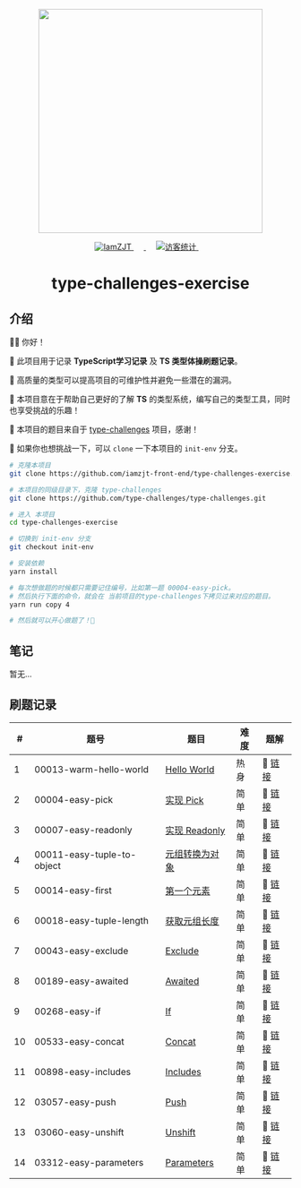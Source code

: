 <p align="center">
  <a href="https://github.com/type-challenges/type-challenges">
    <img src="https://github.com/type-challenges/type-challenges/blob/main/screenshots/logo.svg" width="400" alt=""/>
  </a>
</p>

<p align="center">
  <a href="https://github.com/iamzjt-front-end">
    <img src="https://img.shields.io/badge/Github-iamzjt--front--end-blue" alt="IamZJT" />
  </a>&emsp;
  <a href="https://www.typescriptlang.org/play?install-plugin=%40type-challenges%2Fplayground-plugin">
    <img src="https://img.shields.io/badge/Playground-143?logo=typescript&color=3178C6&logoColor=fff"  alt=""/>
  </a>&emsp;
  <a href="https://github.com/iamzjt-front-end">
    <img src="https://komarev.com/ghpvc/?username=iamzjt-front-end&label=++访客统计++&color=lightgrey" alt="访客统计" />
  </a>&emsp;
</p>

<h1 align="center">
  type-challenges-exercise
</h1>

## 介绍

👨‍💻 你好！

🔸 此项目用于记录 **TypeScript学习记录** 及 **TS 类型体操刷题记录**。

🔸 高质量的类型可以提高项目的可维护性并避免一些潜在的漏洞。

🔸 本项目意在于帮助自己更好的了解 **TS** 的类型系统，编写自己的类型工具，同时也享受挑战的乐趣！

🔸 本项目的题目来自于 [type-challenges](https://github.com/type-challenges/type-challenges) 项目，感谢！

🔸 如果你也想挑战一下，可以 `clone` 一下本项目的 `init-env` 分支。

```bash
# 克隆本项目
git clone https://github.com/iamzjt-front-end/type-challenges-exercise.git

# 本项目的同级目录下，克隆 type-challenges
git clone https://github.com/type-challenges/type-challenges.git

# 进入 本项目
cd type-challenges-exercise

# 切换到 init-env 分支
git checkout init-env

# 安装依赖
yarn install

# 每次想做题的时候都只需要记住编号，比如第一题 00004-easy-pick。
# 然后执行下面的命令，就会在 当前项目的type-challenges下拷贝过来对应的题目。
yarn run copy 4

# 然后就可以开心做题了！🤩
```

## 笔记

暂无...

## 刷题记录

<table>
  <thead>
    <tr>
      <th>#</th>
      <th>题号</th>
      <th>题目</th>
      <th>难度</th>
      <th>题解</th>
    </tr>
  </thead>
  <tbody>
    <tr>
      <td>1</td>
      <td>00013-warm-hello-world</td>
      <td>
        <a href="https://github.com/iamzjt-front-end/type-challenges-exercise/blob/main/type-challenges/00013-warm-hello-world/README.zh-CN.md">Hello World</a>
      </td>
      <td>热身</td>
      <td>
        🎯 <a href="https://github.com/iamzjt-front-end/type-challenges-exercise/blob/main/type-challenges/00013-warm-hello-world/template.ts">链接</a>
      </td>
    </tr>
    <tr>
      <td>2</td>
      <td>00004-easy-pick</td>
      <td>
        <a href="https://github.com/iamzjt-front-end/type-challenges-exercise/blob/main/type-challenges/00004-easy-pick/README.zh-CN.md">实现 Pick</a>
      </td>
      <td>简单</td>
      <td>
        🎯 <a href="https://github.com/iamzjt-front-end/type-challenges-exercise/blob/main/type-challenges/00004-easy-pick/template.ts">链接</a>
      </td>
    </tr>
    <tr>
      <td>3</td>
      <td>00007-easy-readonly<td>
        <a href="https://github.com/iamzjt-front-end/type-challenges-exercise/blob/main/type-challenges/00007-easy-readonly/README.zh-CN.md">实现 Readonly</a>
      </td>
      <td>简单</td>
      <td>
        🎯 <a href="https://github.com/iamzjt-front-end/type-challenges-exercise/blob/main/type-challenges/00007-easy-readonly/template.ts">链接</a>
      </td>
    </tr>
    <tr>
      <td>4</td>
      <td>00011-easy-tuple-to-object</td>
      <td>
        <a href="https://github.com/iamzjt-front-end/type-challenges-exercise/blob/main/type-challenges/00011-easy-tuple-to-object/README.zh-CN.md">元组转换为对象</a>
      </td>
      <td>简单</td>
      <td>
        🎯 <a href="https://github.com/iamzjt-front-end/type-challenges-exercise/blob/main/type-challenges/00011-easy-tuple-to-object/template.ts">链接</a>
      </td>
    </tr>
    <tr>
      <td>5</td>
      <td>00014-easy-first</td>
      <td>
        <a href="https://github.com/iamzjt-front-end/type-challenges-exercise/blob/main/type-challenges/00014-easy-first/README.zh-CN.md">第一个元素</a>
      </td>
      <td>简单</td>
      <td>
        🎯 <a href="https://github.com/iamzjt-front-end/type-challenges-exercise/blob/main/type-challenges/00014-easy-first/template.ts">链接</a>
      </td>
    </tr>
    <tr>
      <td>6</td>
      <td>00018-easy-tuple-length</td>
      <td>
        <a href="https://github.com/iamzjt-front-end/type-challenges-exercise/blob/main/type-challenges/00018-easy-tuple-length/README.zh-CN.md">获取元组长度</a>
      </td>
      <td>简单</td>
      <td>
        🎯 <a href="https://github.com/iamzjt-front-end/type-challenges-exercise/blob/main/type-challenges/00018-easy-tuple-length/template.ts">链接</a>
      </td>
    </tr>
    <tr>
      <td>7</td>
      <td>00043-easy-exclude</td>
      <td>
        <a href="https://github.com/iamzjt-front-end/type-challenges-exercise/blob/main/type-challenges/00043-easy-exclude/README.zh-CN.md">Exclude</a>
      </td>
      <td>简单</td>
      <td>
        🎯 <a href="https://github.com/iamzjt-front-end/type-challenges-exercise/blob/main/type-challenges/00043-easy-exclude/template.ts">链接</a>
      </td>
    </tr>
    <tr>
      <td>8</td>
      <td>00189-easy-awaited</td>
      <td>
        <a href="https://github.com/iamzjt-front-end/type-challenges-exercise/blob/main/type-challenges/00189-easy-awaited/README.zh-CN.md">Awaited</a>
      </td>
      <td>简单</td>
      <td>
        🎯 <a href="https://github.com/iamzjt-front-end/type-challenges-exercise/blob/main/type-challenges/00189-easy-awaited/template.ts">链接</a>
      </td>
    </tr>
    <tr>
      <td>9</td>
      <td>00268-easy-if</td>
      <td>
        <a href="https://github.com/iamzjt-front-end/type-challenges-exercise/blob/main/type-challenges/00268-easy-if/README.zh-CN.md">If</a>
      </td>
      <td>简单</td>
      <td>
        🎯 <a href="https://github.com/iamzjt-front-end/type-challenges-exercise/blob/main/type-challenges/00268-easy-if/template.ts">链接</a>
      </td>
    </tr>
    <tr>
      <td>10</td>
      <td>00533-easy-concat</td>
      <td>
        <a href="https://github.com/iamzjt-front-end/type-challenges-exercise/blob/main/type-challenges/00533-easy-concat/README.zh-CN.md">Concat</a>
      </td>
      <td>简单</td>
      <td>
        🎯 <a href="https://github.com/iamzjt-front-end/type-challenges-exercise/blob/main/type-challenges/00533-easy-concat/template.ts">链接</a>
      </td>
    </tr>
    <tr>
      <td>11</td>
      <td>00898-easy-includes</td>
      <td>
        <a href="https://github.com/iamzjt-front-end/type-challenges-exercise/blob/main/type-challenges/00898-easy-includes/README.zh-CN.md">Includes</a>
      </td>
      <td>简单</td>
      <td>
        🎯 <a href="https://github.com/iamzjt-front-end/type-challenges-exercise/blob/main/type-challenges/00898-easy-includes/template.ts">链接</a>
      </td>
    </tr>
    <tr>
      <td>12</td>
      <td>03057-easy-push</td>
      <td>
        <a href="https://github.com/iamzjt-front-end/type-challenges-exercise/blob/main/type-challenges/03057-easy-push/README.zh-CN.md">Push</a>
      </td>
      <td>简单</td>
      <td>
        🎯 <a href="https://github.com/iamzjt-front-end/type-challenges-exercise/blob/main/type-challenges/03057-easy-push/template.ts">链接</a>
      </td>
    </tr>
    <tr>
      <td>13</td>
      <td>03060-easy-unshift</td>
      <td>
        <a href="https://github.com/iamzjt-front-end/type-challenges-exercise/blob/main/type-challenges/03060-easy-unshift/README.zh-CN.md">Unshift</a>
      </td>
      <td>简单</td>
      <td>
        🎯 <a href="https://github.com/iamzjt-front-end/type-challenges-exercise/blob/main/type-challenges/03060-easy-unshift/template.ts">链接</a>
      </td>
    </tr>
    <tr>
      <td>14</td>
      <td>03312-easy-parameters</td>
      <td>
        <a href="https://github.com/iamzjt-front-end/type-challenges-exercise/blob/main/type-challenges/03312-easy-parameters/README.zh-CN.md">Parameters</a>
      </td>
      <td>简单</td>
      <td>
        🎯 <a href="https://github.com/iamzjt-front-end/type-challenges-exercise/blob/main/type-challenges/03312-easy-parameters/template.ts">链接</a>
      </td>
    </tr>
  </tbody>
</table>
